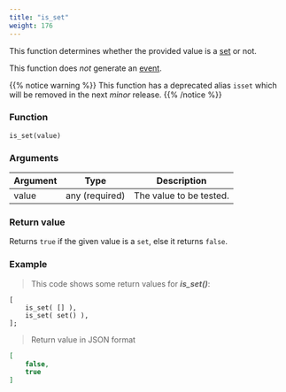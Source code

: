 ```yaml
---
title: "is_set"
weight: 176
---
```


This function determines whether the provided value is a [set](../../data-types/set) or not.

This function does *not* generate an [event](../../overview/events).

{{% notice warning %}}
This function has a deprecated alias `isset` which will be removed in the next *minor* release.
{{% /notice %}}

### Function

`is_set(value)`

### Arguments

Argument | Type | Description
-------- | ---- | -----------
value | any (required) | The value to be tested.

### Return value

Returns `true` if the given value is a `set`, else it returns `false`.

### Example

> This code shows some return values for ***is_set()***:

```thingsdb,json_response
[
    is_set( [] ),
    is_set( set() ),
];
```

> Return value in JSON format

```json
[
    false,
    true
]
```
